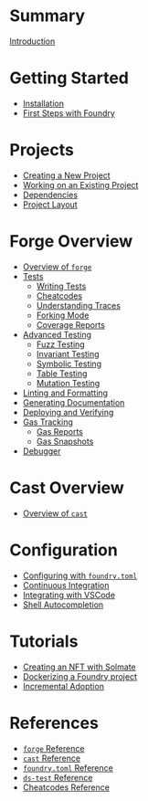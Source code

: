 # Summary

[Introduction](./README.md)

# Getting Started

- [Installation](./getting-started/installation.md)
- [First Steps with Foundry](./getting-started/first-steps.md)

# Projects

- [Creating a New Project](./projects/creating-a-new-project.md)
- [Working on an Existing Project](./projects/working-on-an-existing-project.md)
- [Dependencies](./projects/dependencies.md)
- [Project Layout](./projects/project-layout.md)

# Forge Overview

- [Overview of `forge`](./forge/README.md)
- [Tests](./forge/tests.md)
  - [Writing Tests](./forge/writing-tests.md)
  - [Cheatcodes](./forge/cheatcodes.md)
  - [Understanding Traces](./forge/traces.md)
  - [Forking Mode](./forge/forking-mode.md)
  - [Coverage Reports]()
- [Advanced Testing](./forge/advanced-testing.md)
  - [Fuzz Testing](./forge/fuzz-testing.md)
  - [Invariant Testing]()
  - [Symbolic Testing]()
  - [Table Testing]()
  - [Mutation Testing]()
- [Linting and Formatting]()
- [Generating Documentation]()
- [Deploying and Verifying](./forge/deploying.md)
- [Gas Tracking]()
  - [Gas Reports](./forge/gas-reports.md)
  - [Gas Snapshots]()
- [Debugger](./forge/debugger.md)

# Cast Overview

- [Overview of `cast`](./cast/README.md)

# Configuration

- [Configuring with `foundry.toml`](./config/README.md)
- [Continuous Integration](./config/continous-integration.md)
- [Integrating with VSCode](./config/vscode.md)
- [Shell Autocompletion](./config/shell-autocompletion.md)

# Tutorials

- [Creating an NFT with Solmate](./tutorials/solmate-nft.md)
- [Dockerizing a Foundry project](./tutorials/dockerize-solmate-nft.md)
- [Incremental Adoption]()

# References

- [`forge` Reference]()
- [`cast` Reference](./reference/cast.md)
- [`foundry.toml` Reference](./reference/config.md)
- [`ds-test` Reference](./reference/ds-test.md)
- [Cheatcodes Reference](./reference/cheatcodes.md)
